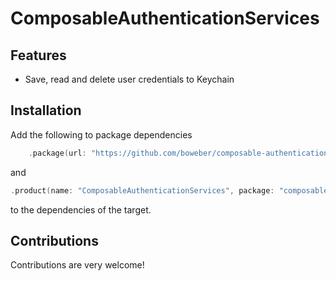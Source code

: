 # ComposableAuthenticationServices

## Features
- Save, read and delete user credentials to Keychain

## Installation
Add the following to package dependencies

```swift 
    .package(url: "https://github.com/boweber/composable-authentication-services", from: "0.1.0")
```
and
```swift 
.product(name: "ComposableAuthenticationServices", package: "composable-authentication-services")
```
to the dependencies of the target.

## Contributions
Contributions are very welcome!